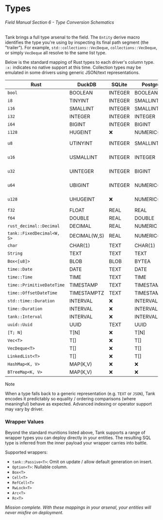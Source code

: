 # Types
###### *Field Manual Section 6* - Type Conversion Schematics

Tank brings a full type arsenal to the field. The `Entity` derive macro identifies the type you're using by inspecting its final path segment (the "trailer"). For example, `std::collections::VecDeque`, `collections::VecDeque`, or simply `VecDeque` all resolve to the same list type.

Below is the standard mapping of Rust types to each driver's column type. `:x:` indicates no native support at this time. Collection types may be emulated in some drivers using generic JSON/text representations.

| Rust                       | DuckDB       | SQLite  | Postgres     | MySQL                |
| -------------------------- | ------------ | ------- | ------------ | -------------------- |
| `bool`                     | BOOLEAN      | INTEGER | BOOLEAN      | BOOLEAN              |
| `i8`                       | TINYINT      | INTEGER | SMALLINT     | TINYINT              |
| `i16`                      | SMALLINT     | INTEGER | SMALLINT     | SMALLINT             |
| `i32`                      | INTEGER      | INTEGER | INTEGER      | INTEGER              |
| `i64`                      | BIGINT       | INTEGER | BIGINT       | BIGINT               |
| `i128`                     | HUGEINT      | :x:     | NUMERIC(38)  | NUMERIC(38)          |
| `u8`                       | UTINYINT     | INTEGER | SMALLINT     | TINYINT UNSIGNED     |
| `u16`                      | USMALLINT    | INTEGER | INTEGER      | SMALLINT UNSIGNED    |
| `u32`                      | UINTEGER     | INTEGER | BIGINT       | INTEGER UNSIGNED     |
| `u64`                      | UBIGINT      | INTEGER | NUMERIC(19)  | BIGINT UNSIGNED      |
| `u128`                     | UHUGEINT     | :x:     | NUMERIC(38)  | NUMERIC(38) UNSIGNED |
| `f32`                      | FLOAT        | REAL    | REAL         | FLOAT                |
| `f64`                      | DOUBLE       | REAL    | DOUBLE       | DOUBLE               |
| `rust_decimal::Decimal`    | DECIMAL      | REAL    | NUMERIC      | NUMERIC              |
| `tank::FixedDecimal<W, S>` | DECIMAL(W,S) | REAL    | NUMERIC(W,S) | NUMERIC(W,S)         |
| `char`                     | CHAR(1)      | TEXT    | CHAR(1)      | CHAR(1)              |
| `String`                   | TEXT         | TEXT    | TEXT         | TEXT                 |
| `Box<[u8]>`                | BLOB         | BLOB    | BYTEA        | BLOB                 |
| `time::Date`               | DATE         | TEXT    | DATE         | DATE                 |
| `time::Time`               | TIME         | TEXT    | TIME         | TIME                 |
| `time::PrimitiveDateTime`  | TIMESTAMP    | TEXT    | TIMESTAMP    | DATETIME             |
| `time::OffsetDateTime`     | TIMESTAMPTZ  | TEXT    | TIMESTAMPTZ  | TIMESTAMP            |
| `std::time::Duration`      | INTERVAL     | :x:     | INTERVAL     | :x:                  |
| `time::Duration`           | INTERVAL     | :x:     | INTERVAL     | :x:                  |
| `tank::Interval`           | INTERVAL     | :x:     | INTERVAL     | :x:                  |
| `uuid::Uuid`               | UUID         | TEXT    | UUID         | CHAR(36)             |
| `[T; N]`                   | T[N]         | :x:     | T[N]         | JSON                 |
| `Vec<T>`                   | T[]          | :x:     | T[]          | JSON                 |
| `VecDeque<T>`              | T[]          | :x:     | T[]          | JSON                 |
| `LinkedList<T>`            | T[]          | :x:     | T[]          | JSON                 |
| `HashMap<K, V>`            | MAP(K,V)     | :x:     | :x:          | JSON                 |
| `BTreeMap<K, V>`           | MAP(K,V)     | :x:     | :x:          | JSON                 |

> [!NOTE]
> When a type falls back to a generic representation (e.g. `TEXT` or `JSON`), Tank encodes it predictably so equality / ordering comparisons (where meaningful) behave as expected. Advanced indexing or operator support may vary by driver.

### Wrapper Values
Beyond the standard munitions listed above, Tank supports a range of wrapper types you can deploy directly in your entities. The resulting SQL type is inferred from the inner payload your wrapper carries into battle.

Supported wrappers:
- `tank::Passive<T>`: Omit on update / allow default generation on insert.
- `Option<T>`: Nullable column.
- `Box<T>`
- `Cell<T>`
- `RefCell<T>`
- `RwLock<T>`
- `Arc<T>`
- `Rc<T>`

*Mission complete. With these mappings in your arsenal, your entities will never misfire on deployment.*
